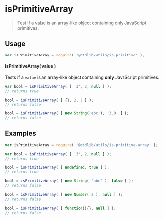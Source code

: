# isPrimitiveArray

> Test if a value is an array-like object containing only JavaScript primitives.


<section class="usage">

## Usage

``` javascript
var isPrimitiveArray = require( '@stdlib/utils/is-primitive' );
```

#### isPrimitiveArray( value )

Tests if a `value` is an array-like object containing __only__ JavaScript primitives.

``` javascript
var bool = isPrimitiveArray( [ '3', 2, null ] );
// returns true

bool = isPrimitiveArray( [ {}, 2, 1 ] );
// returns false

bool = isPrimitiveArray( [ new String('abc'), '3.0' ] );
// returns false
```

</section>

<!-- /.usage -->


<section class="examples">

## Examples

``` javascript
var isPrimitiveArray = require( '@stdlib/utils/is-primitive-array' );

var bool = isPrimitiveArray( [ '3', 2, null ] );
// returns true

bool = isPrimitiveArray( [ undefined, true ] );
// returns true

bool = isPrimitiveArray( [ new String( 'abc' ), false ] );
// returns false

bool = isPrimitiveArray( [ new Number( 2 ), null ] );
// returns false

bool = isPrimitiveArray( [ function(){}, null ] );
// returns false
```

</section>

<!-- /.examples -->


<section class="links">

</section>

<!-- /.links -->
